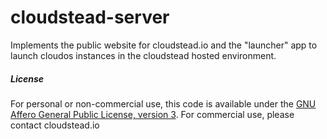 cloudstead-server
=================

Implements the public website for cloudstead.io and the "launcher" app to launch cloudos instances in the cloudstead hosted environment.

##### License
For personal or non-commercial use, this code is available under the [GNU Affero General Public License, version 3](https://www.gnu.org/licenses/agpl-3.0.html).
For commercial use, please contact cloudstead.io
